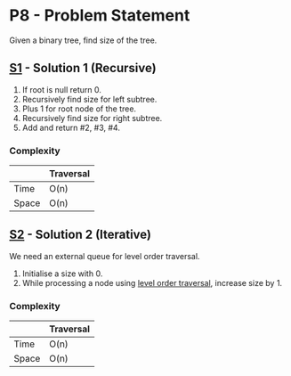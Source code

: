 # P8 - Problem Statement
Given a binary tree, find size of the tree.

## [S1](https://github.com/Lakshitnagar/DS-ALGO/blob/master/ds/binaryTree/p8/S1.java) - Solution 1 (Recursive)
1. If root is null return 0.
2. Recursively find size for left subtree.
3. Plus 1 for root node of the tree.
4. Recursively find size for right subtree.
5. Add and return #2, #3, #4.

### Complexity

|               | Traversal     |
| ------------- | ------------- |
| Time          | O(n)          |
| Space         | O(n)          |

## [S2](https://github.com/Lakshitnagar/DS-ALGO/blob/master/ds/binaryTree/p8/S2.java) - Solution 2 (Iterative)
We need an external queue for level order traversal.
1. Initialise a size with 0.
2. While processing a node using [level order traversal](https://github.com/Lakshitnagar/DS-ALGO/blob/master/ds/binaryTree/p4/S1.java), increase size by 1.

### Complexity

|               | Traversal     |
| ------------- | ------------- |
| Time          | O(n)          |
| Space         | O(n)          |
